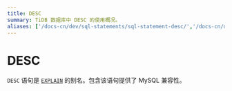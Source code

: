 ```yaml
---
title: DESC
summary: TiDB 数据库中 DESC 的使用概况。
aliases: ['/docs-cn/dev/sql-statements/sql-statement-desc/','/docs-cn/dev/reference/sql/statements/desc/']
---
```


# DESC

`DESC` 语句是 [`EXPLAIN`](/sql-statements/sql-statement-explain.md) 的别名。包含该语句提供了 MySQL 兼容性。

